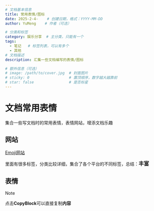 ```yaml
---
# 文档基本信息
title: 常用表情/图标
date: 2025-2-4-    # 创建日期，格式：YYYY-MM-DD
author: YuMeng    # 作者（可选）

# 分类和标签
category: 娱乐分享  # 主分类，只能有一个
tags: 
  - 笔记   # 标签列表，可以有多个   
  - 其他
# 文档描述
description: 汇集一些文档编写的表情/图标

# 额外信息（可选）
# image: /path/to/cover.jpg  # 封面图片
# sticky: 0                  # 置顶顺序，数字越大越靠前
# star: false                # 是否标星
---
```




# 文档常用表情

集合一些写文档时的常用表情，表情网站，增添文档乐趣

## 网站

[Emoji网站](https://www.emojiall.com/zh-hans)

里面有很多标签，分类比较详细，集合了各个平台的不同标签，总结：<span style="font-size:1.2em; font-weight:bold;">丰富</span>

<span style="font-size:1.3em;"></span>

## 表情

> [!NOTE]
>
> 点击**CopyBlock**可以直接复制**内容**

<CopyBlock text="⚠️" prompt='Warning：' DisplayStatus="false" size=30 />

<CopyBlock text="ℹ️" prompt='Info：' DisplayStatus="false" size=30 />

<CopyBlock text="❗" prompt='Important：' DisplayStatus="false" size=30 />

<CopyBlock text="📝" prompt='Note：' DisplayStatus="false" size=30 />

<CopyBlock text="🚀" prompt='rocket：' DisplayStatus="false" size=30 />

<CopyBlock text="🎉" prompt='colour bar：' DisplayStatus="false" size=30 />

<CopyBlock text="🎯" prompt='focus：' DisplayStatus="false" size=30 />

<CopyBlock text="💪" prompt='fist：' DisplayStatus="false" size=30 />

<CopyBlock text="🌟" prompt='star：' DisplayStatus="false" size=30 />

<CopyBlock text="🔒" prompt='Security：' DisplayStatus="false" size=30 />

<CopyBlock text="⚙️" prompt='Configuration：' DisplayStatus="false" size=30 />

<CopyBlock text="📊" prompt='Metrics：' DisplayStatus="false" size=30 />

<CopyBlock text="🐛" prompt='Bug Fix：' DisplayStatus="false" size=30 />

<CopyBlock text="✨" prompt='Documentation：' DisplayStatus="false" size=30 />

<CopyBlock text="📚" prompt='Setup：' DisplayStatus="false" size=30 />

<CopyBlock text="🧪" prompt='Testing：' DisplayStatus="false" size=30 />

<CopyBlock text="🔄" prompt='Update：' DisplayStatus="false" size=30 />

<CopyBlock text="🗂️" prompt='File Structure：' DisplayStatus="false" size=30 />

<CopyBlock text="🏗️" prompt='Architecture：' DisplayStatus="false" size=30 />

<CopyBlock text="🌐" prompt='Web：' DisplayStatus="false" size=30 />

<CopyBlock text="🤝" prompt='Contribution：' DisplayStatus="false" size=30 />

<CopyBlock text="👀" prompt='Review：' DisplayStatus="false" size=30 />

<CopyBlock text="📘" prompt='introduction：' DisplayStatus="false" size=30 />

<CopyBlock text="🌍" prompt='国际化：' DisplayStatus="false" size=30 />

<CopyBlock text="❓" prompt='question：' DisplayStatus="false" size=30 />

<CopyBlock text="🔍" prompt='magnifying glass：' DisplayStatus="false" size=30 />

<CopyBlock text="💭" prompt='balloon：' DisplayStatus="false" size=30 />

<CopyBlock text="☁️" prompt='cloud：' DisplayStatus="false" size=30 />

<CopyBlock text="🔗" prompt='Link：' DisplayStatus="false" size=30 />

